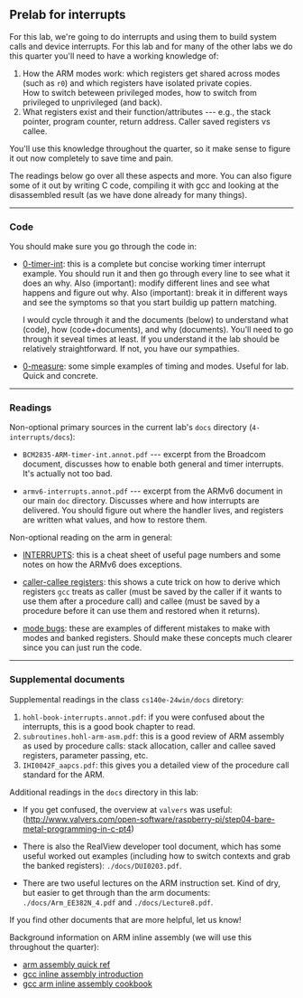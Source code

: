 ## Prelab for interrupts

For this lab, we're going to do interrupts and using them to build system
calls and device interrupts.  For this lab and for many of the other 
labs we do this quarter you'll need to have a working
knowledge of:
  1. How the ARM modes work: which registers get shared across modes
     (such as `r0`) and which registers have isolated private copies.  
     How to switch beteween privileged modes, how to switch from privileged
     to unprivileged (and back).
  2. What registers exist and their function/attributes --- e.g.,
     the stack pointer, program counter, return address.  Caller saved
     registers vs callee.

You'll use this knowledge throughout the quarter, so it make sense to
figure it out now completely to save time and pain.

The readings below go over all these aspects and more.  You can also
figure some of it out by writing C code, compiling it with gcc and looking
at the disassembled result (as we have done already for many things).

---------------------------------------------------------------------------
### Code

You should make sure you go through the code in:

  - [0-timer-int](0-timer-int/README.md): this is a complete but
    concise working timer interrupt example.  You should run it and then
    go through every line to see what it does an why.  Also (important):
    modify different lines and see what happens and figure out why.
    Also (important): break it in different ways and see the symptoms
    so that you start buildig up pattern matching.

    I would cycle through it and the documents (below) to understand what
    (code), how (code+documents), and why (documents).  You'll need to go
    through it seveal times at least.  If you understand it the lab should
    be relatively straightforward.  If not, you have our sympathies.

  - [0-measure](0-measure/README.md): some simple examples of timing
    and modes.  Useful for lab.  Quick and concrete.

---------------------------------------------------------------------------
### Readings

Non-optional primary sources in the current lab's `docs` directory
(`4-interrupts/docs`):

  - `BCM2835-ARM-timer-int.annot.pdf` --- excerpt from the Broadcom document,
     discusses how to enable both general and timer interrupts.
     It's actually not too bad.

   - `armv6-interrupts.annot.pdf` ---  excerpt from the ARMv6 document in 
     our main `doc` directory.  Discusses where and how interrupts are delivered.
     You should figure out where the handler lives, and registers are written
     what values, and how to restore them.

Non-optional reading on the arm in general:

  - [INTERRUPTS](../../notes/interrupts/INTERRUPT-CHEAT-SHEET.md): this is a cheat sheet of useful page
    numbers and some notes on how the ARMv6 does exceptions.

  - [caller-callee registers](../../notes/caller-callee/README.md):
    this shows a cute trick on how to derive which registers `gcc` treats
    as caller (must be saved by the caller if it wants to use them after
    a procedure call) and callee (must be saved by a procedure before
    it can use them and restored when it returns).

  - [mode bugs](../../notes/mode-bugs/README.md): these are examples
    of different mistakes to make with modes and banked registers.
    Should make these concepts much clearer since you can just run
    the code.

-----------------------------------------------------------------------------
### Supplemental documents

Supplemental readings in the class `cs140e-24win/docs` diretory:

  1. `hohl-book-interrupts.annot.pdf`: if you were confused
     about the interrupts, this is a good book chapter to read.
  2. `subroutines.hohl-arm-asm.pdf`: this is a good review
     of ARM assembly as used by procedure calls: stack allocation,
     caller and callee saved registers, parameter passing, etc.
  3. `IHI0042F_aapcs.pdf`: this gives you a detailed view
     of the procedure call standard for the ARM.

Additional readings in the `docs` directory in this lab:

  - If you get confused, the overview at `valvers` was useful: (http://www.valvers.com/open-software/raspberry-pi/step04-bare-metal-programming-in-c-pt4)

  - There is also the RealView developer tool document, which has
  some useful worked out examples (including how to switch contexts
  and grab the banked registers): `./docs/DUI0203.pdf`.

  - There are two useful lectures on the ARM instruction set.
  Kind of dry, but easier to get through than the arm documents:
  `./docs/Arm_EE382N_4.pdf` and `./docs/Lecture8.pdf`.

If you find other documents that are more helpful, let us know!

Background information on ARM inline assembly (we will use this throughout
the quarter):

  - [arm assembly quick ref](../../docs/arm-asm-quick-ref.pdf)
  - [gcc inline assembly introduction](http://199.104.150.52/computers/gcc_inline.html)
  - [gcc arm inline assembly cookbook](../../docs/ARM-GCC-Inline-Assembler-Cookbook.pdf)
